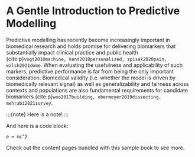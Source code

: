 # A Gentle Introduction to Predictive Modelling

Predictive modelling has recently become increasingly important in biomedical
research and holds promise for delivering biomarkers that substantially impact
clinical practice and public health 
{cite:p}`vogt2018machine, kent2018personalized, spisak2020pain, walsh2021dome`.
When evaluating the usefulness and applicability of such markers, predictive performance
is far from being the only important consideration. Biomedical validity
(i.e. whether the model is driven by biomedically relevant signal) as well as 
generalizability and fairness across contexts and populations are also fundamental 
requirements for candidate biomarkers 
{cite:p}`woo2017building, obermeyer2019dissecting, mehrabi2021survey`.

:::{note}
Here is a note!
:::

And here is a code block:

```
e = mc^2
```

Check out the content pages bundled with this sample book to see more.
